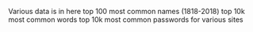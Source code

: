 Various data is in here
top 100 most common names (1818-2018)
top 10k most common words
top 10k most common passwords for various sites
